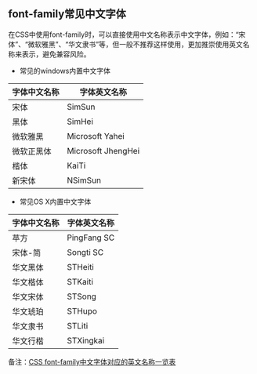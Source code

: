 ## font-family常见中文字体

在CSS中使用font-family时，可以直接使用中文名称表示中文字体，例如：“宋体”、“微软雅黑”、“华文隶书”等，但一般不推荐这样使用，更加推崇使用英文名称来表示，避免兼容风险。

* 常见的windows内置中文字体

|  字体中文名称  |  字体英文名称  |
|  ----------  |  ----------  |
|      宋体     |  SimSun  |
|      黑体     |  SimHei  |
|     微软雅黑  |  Microsoft Yahei  |
|    微软正黑体  |  Microsoft JhengHei  |
|       楷体    |  	KaiTi  |
|     新宋体    |  NSimSun  |

* 常见OS X内置中文字体

|  字体中文名称  |  字体英文名称  |
|  ----------  |  ----------  |
|      苹方     |  PingFang SC  |
|     宋体-简    |  Songti SC  |
|     华文黑体   |  STHeiti  |
|     华文楷体   |  STKaiti  |
|     华文宋体   |  STSong  |
|     华文琥珀    |  	STHupo  |
|     华文隶书    |  STLiti  |
|     华文行楷    |  STXingkai  |

备注：[CSS font-family中文字体对应的英文名称一览表](https://www.zhangxinxu.com/study/201703/font-family-chinese-english.html)